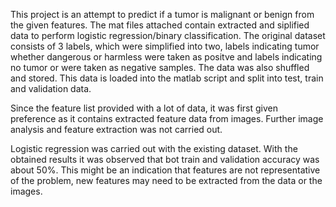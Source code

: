 This project is an attempt to predict if a tumor is malignant or benign from the given features. 
The mat files attached contain extracted and siplified data to perform logistic regression/binary classification. 
The original dataset consists of 3 labels, which were simplified into two, labels indicating tumor whether dangerous or harmless
were taken as positve and labels indicating no tumor or were taken as negative samples. The data was also shuffled and stored. 
This data is loaded into the matlab script and split into test, train and validation data. 

Since the feature list provided with a lot of data, it was first given preference as it contains extracted feature data from images.
Further image analysis and feature extraction was not carried out.

Logistic regression was carried out with the existing dataset.
With the obtained results it was observed that bot train and validation accuracy was about 50%. This might be an indication that features
are not representative of the problem, new features may need to be extracted from the data or the images.

